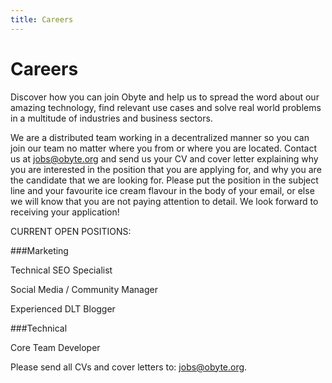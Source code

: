 ```yaml
---
title: Careers
---
```


# Careers

Discover how you can join Obyte and help us to spread the word about our amazing technology, find relevant use cases and solve real world problems in a multitude of industries and business sectors.

We are a distributed team working in a decentralized manner so you can join our team no matter where you from or where you are located. Contact us at jobs@obyte.org and send us your CV and cover letter explaining why you are interested in the position that you are applying for, and why you are the candidate that we are looking for.  Please put the position in the subject line and your favourite ice cream flavour in the body of your email, or else we will know that you are not paying attention to detail.  We look forward to receiving your application!

CURRENT OPEN POSITIONS:

###Marketing

Technical SEO Specialist

Social Media / Community Manager

Experienced DLT Blogger

###Technical

Core Team Developer


Please send all CVs and cover letters to: jobs@obyte.org.